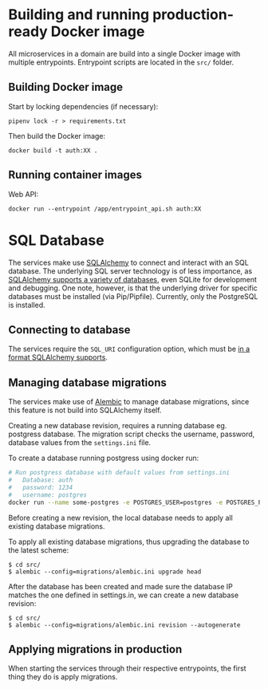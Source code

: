 # Building and running production-ready Docker image

All microservices in a domain are build into a single Docker image with multiple entrypoints.
Entrypoint scripts are located in the `src/` folder.

## Building Docker image

Start by locking dependencies (if necessary):

    pipenv lock -r > requirements.txt

Then build the Docker image:

    docker build -t auth:XX .

## Running container images

Web API:

    docker run --entrypoint /app/entrypoint_api.sh auth:XX


# SQL Database

The services make use [SQLAlchemy](https://www.sqlalchemy.org/) to connect and
interact with an SQL database. The underlying SQL server technology is of less
importance, as [SQLAlchemy supports a variety of databases](https://docs.sqlalchemy.org/en/14/core/engines.html),
even SQLite for development and debugging. One note, however, is that the
underlying driver for specific databases must be installed (via Pip/Pipfile).
Currently, only the PostgreSQL is installed.

## Connecting to database

The services require the `SQL_URI` configuration option, which must be
[in a format SQLAlchemy supports](https://docs.sqlalchemy.org/en/14/core/engines.html#database-urls).

## Managing database migrations

The services make use of [Alembic](https://alembic.sqlalchemy.org/en/latest/)
to manage database migrations, since this feature is not build into SQLAlchemy
itself.

Creating a new database revision, requires a running database eg. postgress database.
The migration script checks the username, password, database values from the `settings.ini` file.


To create a database running postgress using docker run:
```sh
# Run postgress database with default values from settings.ini
#   Database: auth
#   password: 1234
#   username: postgres
docker run --name some-postgres -e POSTGRES_USER=postgres -e POSTGRES_PASSWORD=1234 -e POSTGRES_DB=auth -d postgres
```

Before creating a new revision, the local database needs to apply all existing database migrations.

To apply all existing database migrations, thus upgrading the database to the latest scheme:

    $ cd src/
    $ alembic --config=migrations/alembic.ini upgrade head


After the database has been created and made sure the database IP matches the one defined in settings.in, we can create a new database revision:

    $ cd src/
    $ alembic --config=migrations/alembic.ini revision --autogenerate



## Applying migrations in production

When starting the services through their respective entrypoints, the first thing
they do is apply migrations.
